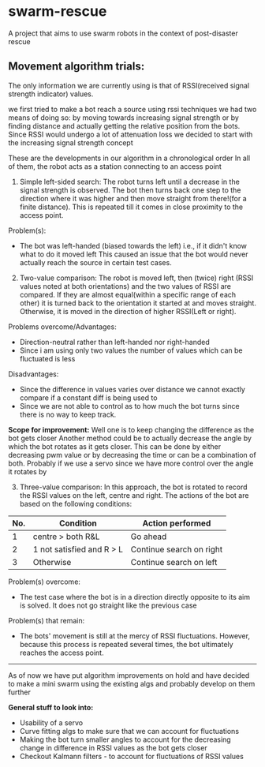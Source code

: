# swarm-rescue
A project that aims to use swarm robots in the context of post-disaster rescue

## Movement algorithm trials:

The only information we are currently using is that of RSSI(received signal strength indicator) values. 

we first tried to make a bot reach a source using rssi techniques
we had two means of doing so: by moving towards increasing signal strength or by finding distance and actually getting the relative position from the bots.
Since RSSI would undergo a lot of attenuation loss we decided to start with the increasing signal strength concept

These are the developments in our algorithm in a chronological order
In all of them, the robot acts as a station connecting to an access point

1. Simple left-sided search:
	The robot turns left until a decrease in the signal strength is observed. The bot then turns back one step to the direction where it was higher and then move straight from there!(for a finite distance). This is repeated till it comes in close proximity to the access point. 

Problem(s): 
- The bot was left-handed (biased towards the left) i.e., if it didn't know what to do it moved left
	  This caused an issue that the bot would never actually reach the source in certain test cases. 

2. Two-value comparison: 
	The robot is moved left, then (twice) right (RSSI values noted at both orientations) and the two values of RSSI are compared. If they are almost equal(within a specific range of each other) it is turned back to the orientation it started at and moves straight. Otherwise, it is moved in the direction of higher RSSI(Left or right).

Problems overcome/Advantages:
- Direction-neutral rather than left-handed nor right-handed
- Since i am using only two values the number of values which can be fluctuated is less

Disadvantages: 
- Since the difference in values varies over distance we cannot exactly compare if a constant diff is being used to 
- Since we are not able to control as to how much the bot turns since there is no way to keep track.

**Scope for improvement:**
Well one is to keep changing the difference as the bot gets closer
Another method could be to actually decrease the angle by which the bot rotates as it gets closer. This can be done by either decreasing pwm value or by decreasing the time or can be a combination of both.
Probably if we use a servo since we have more control over the angle it rotates by

3. Three-value comparison:
	In this approach, the bot is rotated to record the RSSI values on the left, centre and right. The actions of the bot are based on the following conditions:

No. |Condition | Action performed
--- | -------- | ----------------
1 | centre > both R&L | Go ahead
2 | 1 not satisfied and R > L | Continue search on right
3 | Otherwise | Continue search on left

Problem(s) overcome:
- The test case where the bot is in a direction directly opposite to its aim is solved. It does not go straight like the previous case

Problem(s) that remain:
- The bots' movement is still at the mercy of RSSI fluctuations. However, because this process is repeated several times, the bot ultimately reaches the access point.

---
As of now we have put algorithm improvements on hold and have decided to make a mini swarm using the existing algs and probably develop on them further

**General stuff to look into:**
- Usability of a servo
- Curve fitting algs to make sure that we can account for fluctuations
- Making the bot turn smaller angles to account for the decreasing change in difference in RSSI values as the bot gets closer
-  Checkout Kalmann filters - to account for fluctuations of RSSI values
